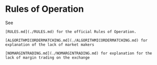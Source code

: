 # Rules of Operation

See

    [RULES.md](./RULES.md) for the official Rules of Operation.

    [ALGORITHMICORDERMATCHING.md](./ALGORITHMICORDERMATCHING.md) for explanation of the lack of market makers

    [NOMARGINTRADING.md](./NOMARGINTRADING.md) for explanation for the lack of margin trading on the exchange
